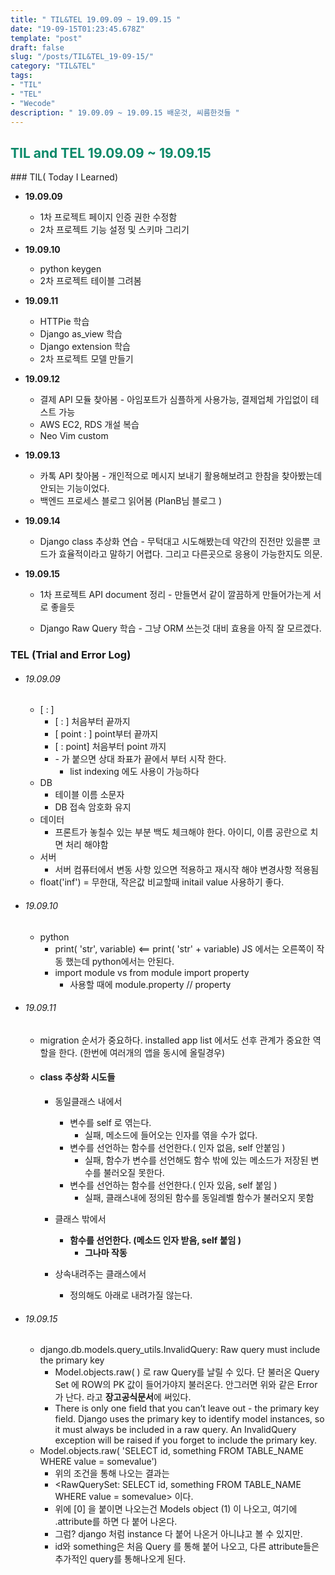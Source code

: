 ```yaml
---
title: " TIL&TEL 19.09.09 ~ 19.09.15 "
date: "19-09-15T01:23:45.678Z"
template: "post"
draft: false
slug: "/posts/TIL&TEL_19-09-15/"
category: "TIL&TEL"
tags:
- "TIL"
- "TEL"
- "Wecode"
description: " 19.09.09 ~ 19.09.15 배운것, 씨름한것들 "
---
```

<h2 style="color:rgb(9, 136, 104)">TIL and TEL 19.09.09 ~ 19.09.15 </h2>
### TIL( Today I Learned)

- **19.09.09**

  - 1차 프로젝트 페이지 인증 권한 수정함
  - 2차 프로젝트 기능 설정 및 스키마 그리기 

- **19.09.10**

  - python keygen 
  - 2차 프로젝트 테이블 그려봄

- **19.09.11**

  - HTTPie 학습
  - Django as_view 학습
  - Django extension 학습
  - 2차 프로젝트 모델 만들기

- **19.09.12**

  - 결제 API 모듈 찾아봄  - 아임포트가 심플하게 사용가능, 결제업체 가입없이 테스트 가능 
  - AWS EC2, RDS 개설 복습 
  - Neo Vim custom 

- **19.09.13**

  - 카톡 API 찾아봄 - 개인적으로 메시지 보내기 활용해보려고 한참을 찾아봤는데 안되는 기능이었다. 
  - 백엔드 프로세스 블로그 읽어봄 (PlanB님 블로그 )

- **19.09.14**

  - Django class 추상화 연습 - 무턱대고 시도해봤는데 약간의 진전만 있을뿐 코드가 효율적이라고 말하기 어렵다. 그리고 다른곳으로 응용이 가능한지도 의문. 

- **19.09.15**

  - 1차 프로젝트 API document 정리 - 만들면서 같이 깔끔하게 만들어가는게 서로 좋을듯  

  - Django Raw Query 학습 - 그냥 ORM 쓰는것 대비 효용을 아직 잘 모르겠다.  

    

### TEL (Trial and Error Log)

- ###### 19.09.09

  - [ : ]  
    - [ : ] 처음부터 끝까지 
    - [ point : ] point부터 끝까지 
    - [ : point] 처음부터 point 까지 
    - \- 가 붙으면 상대 좌표가 끝에서 부터 시작 한다. 
      - list indexing 에도 사용이 가능하다
  - DB 
    - 테이블 이름 소문자
    - DB 접속 암호화 유지
  - 데이터  
    - 프론트가 놓칠수 있는 부분 백도 체크해야 한다. 아이디, 이름 공란으로 치면 처리 해야함 
  - 서버 
    - 서버 컴퓨터에서 변동 사항 있으면 적용하고 재시작 해야 변경사항 적용됨
  - float('inf') = 무한대, 작은값 비교할때 initail value 사용하기 좋다.

- ###### 19.09.10

  - python 
    - print( 'str', variable) <== print( 'str' + variable) JS 에서는 오른쪽이 작동 했는데 python에서는 안된다. 
    - import module vs from module import property
      - 사용할 때에 module.property // property

- ###### 19.09.11

  - migration 순서가 중요하다. installed app list 에서도 선후 관계가 중요한 역할을 한다. (한번에 여러개의 앱을 동시에 올릴경우) 

  - ####  class 추상화 시도들 

    - 동일클래스 내에서

      - 변수를 self 로 엮는다.
        - 실패, 메소드에 들어오는 인자를 엮을 수가 없다. 
      - 변수를 선언하는 함수를 선언한다.( 인자 없음, self 안붙임 ) 
        - 실패, 함수가 변수를 선언해도 함수 밖에 있는 메소드가 저장된 변수를 불러오질 못한다. 
      - 변수를 선언하는 함수를 선언한다.( 인자 있음, self 붙임 ) 
        - 실패, 클래스내에 정의된 함수를 동일레벨 함수가 불러오지 못함

    - 클래스 밖에서 

      - **함수를 선언한다. (메소드 인자 받음, self 붙임 )**
        - **그나마 작동** 

    - 상속내려주는 클래스에서

      - 정의해도 아래로 내려가질 않는다. 

      

- ###### 19.09.15

  - django.db.models.query_utils.InvalidQuery: Raw query must include the primary key
    - Model.objects.raw( ) 로 raw Query를 날릴 수 있다. 단 불러온 Query Set 에 ROW의 PK 값이 들어가야지 불러온다. 안그러면 위와 같은 Error 가 난다. 라고 **장고공식문서**에 써있다.
    - There is only one field that you can’t leave out - the primary key field. Django uses the primary key to identify model instances, so it must always be included in a raw query. An InvalidQuery exception will be raised if you forget to include the primary key.
  - Model.objects.raw( 'SELECT id, something FROM TABLE_NAME WHERE value = somevalue')
    - 위의 조건을 통해 나오는 결과는 
    - <RawQuerySet: SELECT id, something FROM TABLE_NAME WHERE value = somevalue> 이다.
    - 위에 [0] 을 붙이면 나오는건 Models object (1) 이 나오고, 여기에 .attribute를 하면 다 붙어 나온다. 
    - 그럼? django 처럼 instance 다 붙어 나온거 아니냐고 볼 수 있지만. 
    - id와 something은 처음 Query 를 통해 붙어 나오고, 다른 attribute들은 추가적인 query를 통해나오게 된다. 

# 